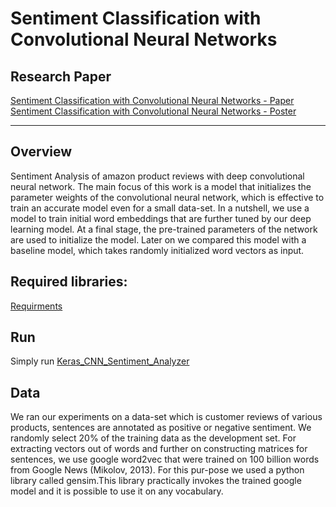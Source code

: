 # Sentiment Classification with Convolutional Neural Networks
## Research Paper

[Sentiment Classification with Convolutional Neural Networks - Paper](https://www.researchgate.net/publication/341322592_Sentiment_Classification_with_Convolutional_Neural_Networks)
[Sentiment Classification with Convolutional Neural Networks - Poster](https://www.researchgate.net/publication/341322681_Sentiment_Classification_with_Deep_Convolutional_Neural_Networks)
_____________________________________________________________________
## Overview
Sentiment Analysis of amazon product reviews with deep convolutional neural network.
The main focus of this work is a model that initializes the parameter weights of the convolutional neural network, which is effective to train an accurate model even for a small data-set. In a nutshell, we use a model to train initial word embeddings that are further tuned by our deep learning model. At a final stage, the pre-trained parameters of the network are used to initialize the model. Later on we compared this model with a baseline model, which takes randomly initialized word vectors as input.

## Required libraries:
[Requirments](./requirements.txt)

## Run
Simply run [Keras_CNN_Sentiment_Analyzer](./Keras_CNN_Sentiment_Analyzer.py)

## Data
We ran our experiments on a data-set which is customer reviews of various products, sentences are annotated as positive or negative sentiment. We randomly  select  20%  of  the  training  data  as  the development set. For extracting vectors out of words and further on constructing matrices for sentences, we use google word2vec that were trained on 100 billion words from Google News (Mikolov, 2013). For this pur-pose  we  used  a  python  library  called gensim.This library practically invokes the trained google model and it is possible to use it on any vocabulary. 